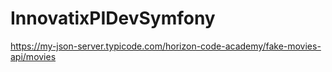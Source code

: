 # InnovatixPIDevSymfony

https://my-json-server.typicode.com/horizon-code-academy/fake-movies-api/movies
